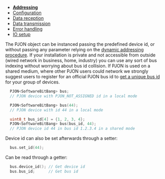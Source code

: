 - **[Addressing](/tree/7.0/documentation/addressing.md)**
- [Configuration](/tree/7.0/documentation/configuration.md)
- [Data reception](/tree/7.0/documentation/data-reception.md)
- [Data transmission](/tree/7.0/documentation/data-transmission.md)
- [Error handling](/tree/7.0/documentation/error-handling.md)
- [IO setup](/tree/7.0/documentation/io-setup.md)

The PJON object can be instanced passing the predefined device id, or without passing any parameter relying on the [dynamic addressing procedure](/specification/PJON-dynamic-addressing-specification-v0.1.md). If your installation is private and not accessible from outside (wired network in business, home, industry) you can use any sort of bus indexing without worrying about bus id collision. If PJON is used on a shared medium, where other PJON users could network we strongly suggest users to register for an official PJON bus id to [get a unique bus id](http://www.pjon.org/get-bus-id.php) for your group of devices.
```cpp  
  PJON<SoftwareBitBang> bus;
  // PJON device with PJON_NOT_ASSIGNED id in a local mode

  PJON<SoftwareBitBang> bus(44);
  // PJON device with id 44 in a local mode

  uint8_t bus_id[4] = {1, 2, 3, 4};
  PJON<SoftwareBitBang> bus(bus_id, 44);
  // PJON device id 44 in bus id 1.2.3.4 in a shared mode
```
Device id can also be set afterwards through a setter:
```cpp  
  bus.set_id(44);  
```
Can be read through a getter:
```cpp  
  bus.device_id(); // Get device id
  bus.bus_id;      // Get bus id
```
